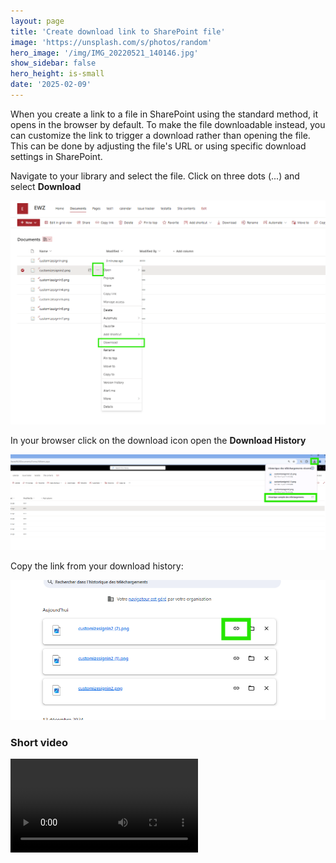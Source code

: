 ```yaml
---
layout: page
title: 'Create download link to SharePoint file'
image: 'https://unsplash.com/s/photos/random'
hero_image: '/img/IMG_20220521_140146.jpg'
show_sidebar: false
hero_height: is-small
date: '2025-02-09'
---
```



When you create a link to a file in SharePoint using the standard method, it opens in the browser by default. To make the file downloadable instead, you can customize the link to trigger a download rather than opening the file. This can be done by adjusting the file's URL or using specific download settings in SharePoint.



Navigate to your library and select the file. Click on three dots (...) and select **Download**

<img src="/articles/img/downloadable.png" width="600" alt="screenshot showing a SharePoint library"><br/>

In your browser click on the download icon open the **Download History**


<img src="/articles/img/downloadable2.png" width="600" alt="screenshot showing a SharePoint library"><br/>


Copy the link from your download history:

<img src="/articles/img/downloadable3.png" width="600" alt="screenshot showing downloads history"><br/>





### Short video

<video src="/articles/vid/createdownloadablefile.mp4"  controls></video>
